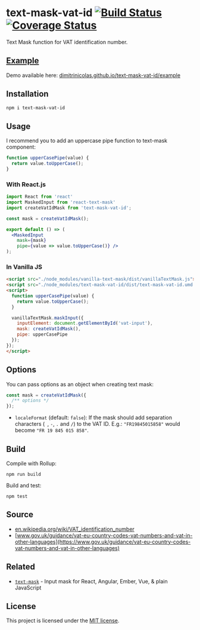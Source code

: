 # text-mask-vat-id [![Build Status][travis badge]][travis link] [![Coverage Status][coveralls badge]][coveralls link]

Text Mask function for VAT identification number.

## [Example](https://dimitrinicolas.github.io/text-mask-vat-id/example/)

Demo available here: [dimitrinicolas.github.io/text-mask-vat-id/example](https://dimitrinicolas.github.io/text-mask-vat-id/example/)

## Installation

```bash
npm i text-mask-vat-id
```

## Usage

I recommend you to add an uppercase pipe function to text-mask component:

```js
function upperCasePipe(value) {
  return value.toUpperCase();
}
```

### With React.js

```jsx
import React from 'react'
import MaskedInput from 'react-text-mask'
import createVatIdMask from 'text-mask-vat-id';

const mask = createVatIdMask();

export default () => (
  <MaskedInput
    mask={mask}
    pipe={value => value.toUpperCase()} />
);
```

### In Vanilla JS

```html
<script src="./node_modules/vanilla-text-mask/dist/vanillaTextMask.js"></script>
<script src="./node_modules/text-mask-vat-id/dist/text-mask-vat-id.umd.min.js"></script>
<script>
  function upperCasePipe(value) {
    return value.toUpperCase();
  }

  vanillaTextMask.maskInput({
    inputElement: document.getElementById('vat-input'),
    mask: createVatIdMask(),
    pipe: upperCasePipe
  });
});
</script>
  ```

## Options

You can pass options as an object when creating text mask:

```js
const mask = createVatIdMask({
  /** options */
});
```

- `localeFormat` (default: `false`): If the mask should add separation
characters (` `, `-`, `.` and `/`) to the VAT ID. E.g.: `"FR19845015858"` would
become `"FR 19 845 015 858"`.

## Build

Compile with Rollup:

```console
npm run build
```

Build and test:

```console
npm test
```

## Source

- [en.wikipedia.org/wiki/VAT_identification_number](https://en.wikipedia.org/wiki/VAT_identification_number)
- [www.gov.uk/guidance/vat-eu-country-codes-vat-numbers-and-vat-in-other-languages](https://www.gov.uk/guidance/vat-eu-country-codes-vat-numbers-and-vat-in-other-languages)

## Related

- [`text-mask`](https://github.com/text-mask/text-mask) - Input mask for React, Angular, Ember, Vue, & plain JavaScript

## License

This project is licensed under the [MIT license](LICENSE).

[travis badge]: https://travis-ci.org/dimitrinicolas/text-mask-vat-id.svg?branch=master
[travis link]: https://travis-ci.org/dimitrinicolas/text-mask-vat-id
[coveralls badge]: https://coveralls.io/repos/github/dimitrinicolas/text-mask-vat-id/badge.svg?branch=master
[coveralls link]: https://coveralls.io/github/dimitrinicolas/text-mask-vat-id?branch=master
